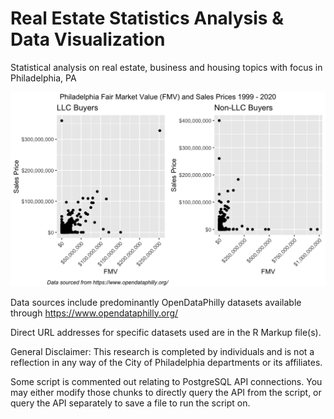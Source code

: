 # Real Estate Statistics Analysis & Data Visualization
Statistical analysis on real estate, business and housing topics with focus in Philadelphia, PA

<img src="ggplot FMV sidebyside Sales Price - Non-LLC Buyers-1.png">

Data sources include predominantly OpenDataPhilly datasets available through https://www.opendataphilly.org/

Direct URL addresses for specific datasets used are in the R Markup file(s).

General Disclaimer: This research is completed by individuals and is not a reflection in any way of the City of Philadelphia departments or its affiliates.

Some script is commented out relating to PostgreSQL API connections. 
You may either modify those chunks to directly query the API from the script, or query the API separately to save a file to run the script on.
